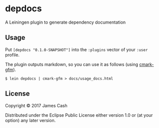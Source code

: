 # depdocs

A Leiningen plugin to generate dependency documentation

## Usage

Put `[depdocs "0.1.0-SNAPSHOT"]` into the `:plugins` vector of your `:user`
profile.

The plugin outputs markdown, so you can use it as follows (using [cmark-gfm](https://github.com/github/cmark/)).

    $ lein depdocs | cmark-gfm > docs/usage_docs.html

## License

Copyright © 2017 James Cash

Distributed under the Eclipse Public License either version 1.0 or (at
your option) any later version.
